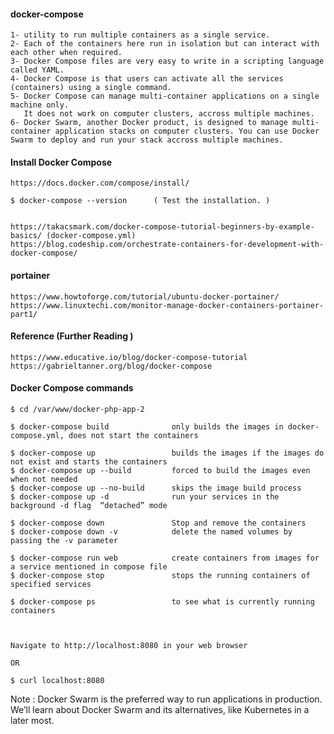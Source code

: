 #### docker-compose
	
	1- utility to run multiple containers as a single service.
	2- Each of the containers here run in isolation but can interact with each other when required.
	3- Docker Compose files are very easy to write in a scripting language called YAML.
	4- Docker Compose is that users can activate all the services (containers) using a single command.
	5- Docker Compose can manage multi-container applications on a single machine only. 
	   It does not work on computer clusters, accross multiple machines.
	6- Docker Swarm, another Docker product, is designed to manage multi-container application stacks on computer clusters. You can use Docker Swarm to deploy and run your stack accross multiple machines.

#### Install Docker Compose


	https://docs.docker.com/compose/install/

	$ docker-compose --version		( Test the installation. )


	https://takacsmark.com/docker-compose-tutorial-beginners-by-example-basics/ (docker-compose.yml)
	https://blog.codeship.com/orchestrate-containers-for-development-with-docker-compose/

#### portainer

	https://www.howtoforge.com/tutorial/ubuntu-docker-portainer/
	https://www.linuxtechi.com/monitor-manage-docker-containers-portainer-part1/

#### Reference (Further Reading )

	https://www.educative.io/blog/docker-compose-tutorial
	https://gabrieltanner.org/blog/docker-compose

#### Docker Compose commands

	$ cd /var/www/docker-php-app-2

	$ docker-compose build 				only builds the images in docker-compose.yml, does not start the containers

	$ docker-compose up 				builds the images if the images do not exist and starts the containers
	$ docker-compose up --build 		forced to build the images even when not needed
	$ docker-compose up --no-build  	skips the image build process	
	$ docker-compose up -d 				run your services in the background -d flag  “detached” mode

	$ docker-compose down  				Stop and remove the containers
	$ docker-compose down -v 			delete the named volumes by passing the -v parameter

	$ docker-compose run web			create containers from images for a service mentioned in compose file
	$ docker-compose stop 				stops the running containers of specified services

	$ docker-compose ps 	 			to see what is currently running containers



	Navigate to http://localhost:8080 in your web browser

	OR 

	$ curl localhost:8080


Note : Docker Swarm is the preferred way to run applications in production. We’ll learn about Docker Swarm and its alternatives, like Kubernetes in a later most.